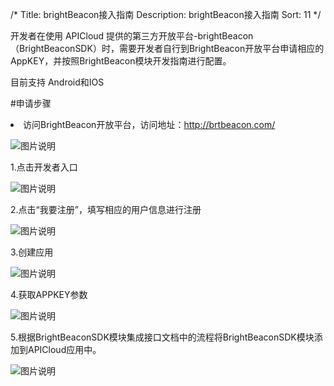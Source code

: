 /*
Title: brightBeacon接入指南
Description: brightBeacon接入指南
Sort: 11
*/
	
 开发者在使用 APICloud 提供的第三方开放平台-brightBeacon（BrightBeaconSDK）时，需要开发者自行到BrightBeacon开放平台申请相应的AppKEY，并按照BrightBeacon模块开发指南进行配置。

 目前支持 Android和IOS


#申请步骤

<li>访问BrightBeacon开放平台，访问地址：<a href="http://brtbeacon.com/">http://brtbeacon.com/</a></li>

![图片说明](/img/brightBeacon/brt_bb.png)

1.点击开发者入口

![图片说明](/img/brightBeacon/brt_index.png)
 
2.点击“我要注册”，填写相应的用户信息进行注册
 
![图片说明](/img/brightBeacon/brt_reg.png)

3.创建应用

![图片说明](/img/brightBeacon/brt_create.png) 

4.获取APPKEY参数

![图片说明](/img/brightBeacon/brt_app.png)

5.根据BrightBeaconSDK模块集成接口文档中的流程将BrightBeaconSDK模块添加到APICloud应用中。

![图片说明](/img/brightBeacon/brt_sdk.png)


